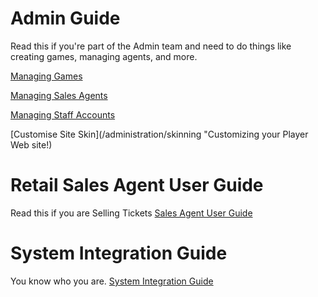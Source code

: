  <!-- TITLE: System Guide -->
<!-- SUBTITLE: A complete guide for managing Games, Sales Agents, Players and more -->




# Admin Guide
Read this if you're part of the Admin team and need to do things like creating games, managing agents, and more.

[Managing Games](/administration/games "Managing your Lottery & Raffle Games")

[Managing Sales Agents](/administration/agents "Managing Retail Lottery Sales Agents")

[Managing Staff Accounts](/administration/staff "Providing access for Company employees")

[Customise Site Skin](/administration/skinning "Customizing your Player Web site!)

# Retail Sales Agent User Guide
Read this if you are Selling Tickets
[Sales Agent User Guide](retail-sales-agents/ "title text!")

# System Integration Guide
You know who you are.
[System Integration Guide](http://docs.bonoboplc.com:4567/)


